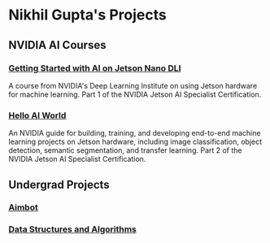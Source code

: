 # Nikhil Gupta's Projects

### 

## NVIDIA AI Courses
### [Getting Started with AI on Jetson Nano DLI](https://github.com/nikhil-x-gupta/jetson-ai-fundamentals)

A course from NVIDIA's Deep Learning Institute on using Jetson hardware for machine learning. Part 1 of the NVIDIA Jetson AI Specialist Certification.

### [Hello AI World](https://github.com/nikhil-x-gupta/jetson-inference/tree/master)

An NVIDIA guide for building, training, and developing end-to-end machine learning projects on Jetson hardware, including image classification, object detection, semantic segmentation, and transfer learning. Part 2 of the NVIDIA Jetson AI Specialist Certification.

## Undergrad Projects
### [Aimbot](https://github.com/nikhil-x-gupta/AimBot)
### [Data Structures and Algorithms](https://github.com/nikhil-x-gupta/berkeley-undergrad)

<!--
**nikhil-x-gupta/nikhil-x-gupta** is a ✨ _special_ ✨ repository because its `README.md` (this file) appears on your GitHub profile.

Here are some ideas to get you started:

- 🔭 I’m currently working on ...
- 🌱 I’m currently learning ...
- 👯 I’m looking to collaborate on ...
- 🤔 I’m looking for help with ...
- 💬 Ask me about ...
- 📫 How to reach me: ...
- 😄 Pronouns: ...
- ⚡ Fun fact: ...
-->
